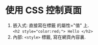 # 使用 CSS 控制頁面

1. 嵌入式: 直接寫在標籤 <tag> 的屬性="值" 上.  
   ```<h2 style="color:red;"> Hello </h2>```
2. 內部: `<style>` 標籤, 寫在網頁內容裏. 
      


     
